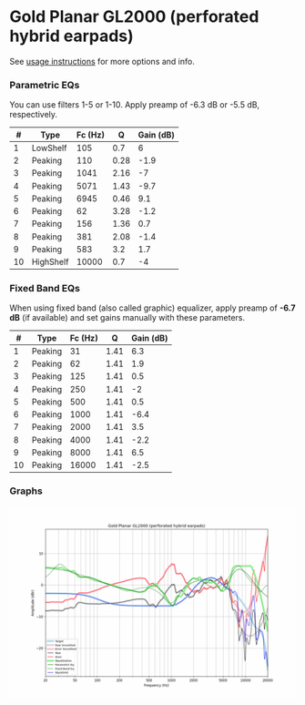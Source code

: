 # Gold Planar GL2000 (perforated hybrid earpads)
See [usage instructions](https://github.com/jaakkopasanen/AutoEq#usage) for more options and info.

### Parametric EQs
You can use filters 1-5 or 1-10. Apply preamp of -6.3 dB or -5.5 dB, respectively.

|   # | Type      |   Fc (Hz) |    Q |   Gain (dB) |
|-----|-----------|-----------|------|-------------|
|   1 | LowShelf  |       105 | 0.7  |         6   |
|   2 | Peaking   |       110 | 0.28 |        -1.9 |
|   3 | Peaking   |      1041 | 2.16 |        -7   |
|   4 | Peaking   |      5071 | 1.43 |        -9.7 |
|   5 | Peaking   |      6945 | 0.46 |         9.1 |
|   6 | Peaking   |        62 | 3.28 |        -1.2 |
|   7 | Peaking   |       156 | 1.36 |         0.7 |
|   8 | Peaking   |       381 | 2.08 |        -1.4 |
|   9 | Peaking   |       583 | 3.2  |         1.7 |
|  10 | HighShelf |     10000 | 0.7  |        -4   |

### Fixed Band EQs
When using fixed band (also called graphic) equalizer, apply preamp of **-6.7 dB** (if available) and set gains manually with these parameters.

|   # | Type    |   Fc (Hz) |    Q |   Gain (dB) |
|-----|---------|-----------|------|-------------|
|   1 | Peaking |        31 | 1.41 |         6.3 |
|   2 | Peaking |        62 | 1.41 |         1.9 |
|   3 | Peaking |       125 | 1.41 |         0.5 |
|   4 | Peaking |       250 | 1.41 |        -2   |
|   5 | Peaking |       500 | 1.41 |         0.5 |
|   6 | Peaking |      1000 | 1.41 |        -6.4 |
|   7 | Peaking |      2000 | 1.41 |         3.5 |
|   8 | Peaking |      4000 | 1.41 |        -2.2 |
|   9 | Peaking |      8000 | 1.41 |         6.5 |
|  10 | Peaking |     16000 | 1.41 |        -2.5 |

### Graphs
![](./Gold%20Planar%20GL2000%20(perforated%20hybrid%20earpads).png)
